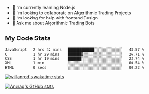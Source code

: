 
- 🌱 I’m currently learning Node.js
- 👯 I’m looking to collaborate on Algorithmic Trading Projects
- 🤔 I’m looking for help with frontend Design
- 💬 Ask me about Algorithmic Trading Bots 

## My Code Stats

<!--START_SECTION:waka-->

```txt
JavaScript   2 hrs 42 mins   ████████████░░░░░░░░░░░░░   48.57 %
C            1 hr 29 mins    ██████▓░░░░░░░░░░░░░░░░░░   26.71 %
CSS          1 hr 19 mins    ██████░░░░░░░░░░░░░░░░░░░   23.74 %
XML          1 min           ░░░░░░░░░░░░░░░░░░░░░░░░░   00.54 %
HTML         0 secs          ░░░░░░░░░░░░░░░░░░░░░░░░░   00.22 %
```

<!--END_SECTION:waka-->

[![willianrod's wakatime stats](https://github-readme-stats.vercel.app/api/wakatime?username=holdandup&layout=compact&theme=react&custom_title=Wakatime%20All%20Time%20Stats&langs_count=8)](https://github.com/anuraghazra/github-readme-stats)

[![Anurag's GitHub stats](https://github-readme-stats.vercel.app/api?username=Kevinbarrero)](https://github.com/anuraghazra/github-readme-stats)




